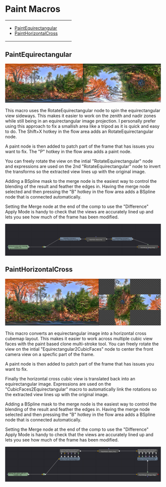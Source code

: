 # Paint Macros #

<table>
<tr>
  <td><ul>
    <li><a href="macros-guide-paint.html#PaintEquirectangular">PaintEquirectangular</a></li>
    <li><a href="macros-guide-paint.html#PaintHorizontalCross">PaintHorizontalCross</a></li>
  </ul></td>
  <td><ul>
    
  </ul></td>
</tr>
</table>


## <a name="PaintEquirectangular"></a>PaintEquirectangular ##

![PaintEquirectangular](images/macro-paint-equirectangular.jpg)

This macro uses the RotateEquirectangular node to spin the equirectangular view sideways. This makes it easier to work on the zenith and nadir zones while still being in an equirectangular image projection. I personally prefer using this approach to fix a smallish area like a tripod as it is quick and easy to do. The Shift+X hotkey in the flow area adds an RotateEquirectangular node.

A paint node is then added to patch part of the frame that has issues you want to fix. The "P" hotkey in the flow area adds a paint node.

You can freely rotate the view on the intial "RotateEquirectangular" node and expressions are used on the 2nd "RotateEquirectangular" node to invert the transforms so the extracted view lines up with the original image.

Adding a BSpline mask to the merge node is the easiest way to control the blending of the result and feather the edges in. Having the merge node selected and then pressing the "B" hotkey in the flow area adds a BSpline node that is connected automatically.

Setting the Merge node at the end of the comp to use the "Difference" Apply Mode is handy to check that the views are accurately lined up and lets you see how much of the frame has been modified.

![PaintEquirectangular Nodes](images/macro-paint-equirectangular-nodes.png)

## <a name="PaintHorizontalCross"></a>PaintHorizontalCross ##

![PaintHorizontalCross Nodes](images/macro-paint-horizontal-cross.jpg)

This macro converts an equirectangular image into a horizontal cross cubemap layout. This makes it easier to work across multiple cubic view faces with the paint based clone multi-stroke tool. You can freely rotate the view on the intial "Equirectangular2CubicFaces" node to center the front camera view on a specfic part of the frame.

A paint node is then added to patch part of the frame that has issues you want to fix.

Finally the horizontal cross cubic view is translated back into an equirectangular image. Expressions are used on the "CubicFaces2Equirectangular" macro to automatically link the rotations so the extracted view lines up with the original image.

Adding a BSpline mask to the merge node is the easiest way to control the blending of the result and feather the edges in. Having the merge node selected and then pressing the "B" hotkey in the flow area adds a BSpline node that is connected automatically.

Setting the Merge node at the end of the comp to use the "Difference" Apply Mode is handy to check that the views are accurately lined up and lets you see how much of the frame has been modified.

![PaintHorizontalCross Nodes](images/macro-paint-horizontal-cross-nodes.png)